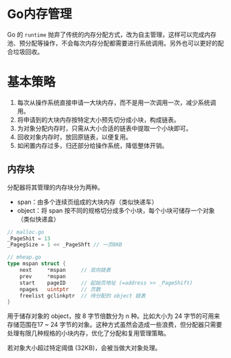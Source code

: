 # Go内存管理

Go 的 `runtime` 抛弃了传统的内存分配方式，改为自主管理，这样可以完成内存池、预分配等操作，不会每次内存分配都需要进行系统调用。另外也可以更好的配合垃圾回收。



# 基本策略

1. 每次从操作系统直接申请一大块内存，而不是用一次调用一次，减少系统调用。
2. 将申请到的大块内存按特定大小预先切分成小块，构成链表。
3. 为对象分配内存时，只需从大小合适的链表中提取一个小块即可。
4. 回收对象内存时，放回原链表，以便复用。
5. 如闲置内存过多，归还部分给操作系统，降低整体开销。



## 内存块

分配器将其管理的内存块分为两种。

- span：由多个连续页组成的大块内存（类似快递车）
- object：将 span 按不同的规格切分成多个小块，每个小块可储存一个对象（类似快递盒）

```go
// malloc.go
_PageShit = 13
_PagegSize = 1 << _PageShft // 一页8KB

// mheap.go
type mspan struct {
    next     *mspan     // 双向链表
    prev     *mspan
    start    pageID     // 起始页地址 (=address >> _PageShift)
    npages   uintptr    // 页数
    freelist gclinkptr  // 待分配的 object 链表
}
```

用于储存对象的 object，按 8 字节倍数分为 n 种。比如大小为 24 字节的可用来存储范围在17 ~ 24 字节的对象。这种方式虽然会造成一些浪费，但分配器只需要处理有限几种规格的小块内存，优化了分配和复用管理策略。

若对象大小超过特定阈值 (32KB)，会被当做大对象处理。



